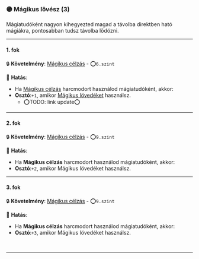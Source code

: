 ### 🟣 Mágikus lövész (3)

Mágiatudóként nagyon kihegyezted magad a távolba direktben ható mágiákra, pontosabban tudsz távolba lődözni.

---
#### 1. fok

🔒 **Követelmény**: [Mágikus célzás](../kepzettsegek.primer.harci/harcmodor.md) - ⭕`6.szint`

🌟 **Hatás**:
- Ha [Mágikus célzás](../kepzettsegek.primer.harci/harcmodor.md) harcmodort használod mágiatudóként, akkor:
- **Osztó**:`+1`, amikor [Mágikus lövedéket](../kepzettsegek.primer.arkanumok/elemi_magia.md#időtartam)  használsz.
  - ⭕TODO: link update⭕

---
#### 2. fok

🔒 **Követelmény**: [Mágikus célzás](../kepzettsegek.primer.harci/harcmodor.md) - ⭕`9.szint` 

🌟 **Hatás**:
- Ha **Mágikus célzás** harcmodort használod mágiatudóként, akkor:
- **Osztó**:`+2`, amikor Mágikus lövedéket használsz.

---
#### 3. fok

🔒 **Követelmény**: [Mágikus célzás](../kepzettsegek.primer.harci/harcmodor.md) - ⭕`9.szint` 

🌟 **Hatás**:
- Ha **Mágikus célzás** harcmodort használod mágiatudóként, akkor:
- **Osztó**:`+3`, amikor Mágikus lövedéket használsz.

<br />

---
